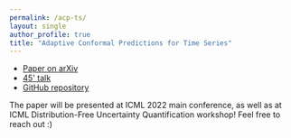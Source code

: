 ```yaml
---
permalink: /acp-ts/
layout: single
author_profile: true
title: "Adaptive Conformal Predictions for Time Series"
---
```


- [Paper on arXiv](https://arxiv.org/pdf/2202.07282.pdf)
- [45' talk](https://www.youtube.com/watch?v=Yuxu9aUpVi0)
- [GitHub repository](https://github.com/mzaffran/adaptiveconformalpredictionstimeseries)

The paper will be presented at ICML 2022 main conference, as well as at ICML Distribution-Free Uncertainty Quantification workshop! Feel free to reach out :)
